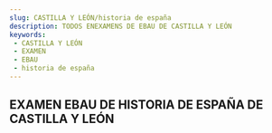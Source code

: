 ```yaml
---
slug: CASTILLA Y LEÓN/historia de españa
description: TODOS ENEXAMENS DE EBAU DE CASTILLA Y LEÓN
keywords:
 - CASTILLA Y LEÓN
 - EXAMEN
 - EBAU
 - historia de españa
---
```

## EXAMEN EBAU DE HISTORIA DE ESPAÑA DE CASTILLA Y LEÓN
